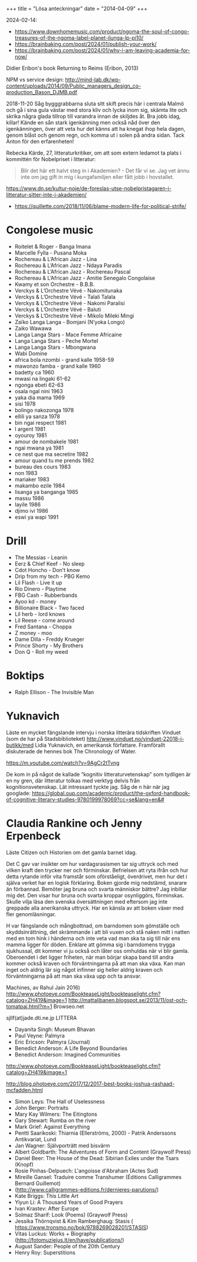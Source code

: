 +++
title = "Lösa anteckningar"
date = "2014-04-09"
+++

2024-02-14:

- https://www.downhomemusic.com/product/ngoma-the-soul-of-congo-treasures-of-the-ngoma-label-planet-ilunga-lp-pi10/
- https://brainbaking.com/post/2024/01/publish-your-work/
- https://brainbaking.com/post/2024/01/why-i-am-leaving-academia-for-now/




Didier Eribon's book Returning to Reims (Eribon, 2013)

NPM vs service design:
http://mind-lab.dk/wp-content/uploads/2014/09/Public_managers_design_co-production_Bason_DJMB.pdf


2018-11-20
Såg bygggrabbarna sluta sitt skift precis här i centrala Malmö och gå i sina gula västar med stora kliv och lycka inom sig, skämta lite och skrika några glada tillrop till varandra innan de skiljdes åt. Bra jobb idag, killar! Kände en sån stark igenkänning men också nåd över den igenkänningen, över att veta hur det känns att ha knegat ihop hela dagen, genom blåst och genom regn, och komma ut i solen på andra sidan. Tack Anton för den erfarenheten!

 
 Rebecka Kärde, 27, litteraturkritiker, om att som extern ledamot ta plats i kommittén för Nobelpriset i litteratur: 
 
 > Blir det här ett halvt steg in i Akademien? - Det får vi se. Jag vet ännu inte om jag gift in mig i kungafamiljen eller fått jobb i hovstallet.

https://www.dn.se/kultur-noje/de-foreslas-utse-nobelpristagaren-i-litteratur-sitter-inte-i-akademien/


* https://quillette.com/2018/11/06/blame-modern-life-for-political-strife/

# Congolese music

- Roitelet & Roger - Banga Imana
- Marcelle Fylla - Pusana Moka
- Rochereau & L’African Jazz - Lina
- Rochereau & L’African Jazz - Ndaya Paradis
- Rochereau & L’African Jazz - Rochereau Pascal
- Rochereau & L’African Jazz - Amitie Senegalo Congolaise
- Kwamy et son Orchestre - B.B.B.
- Verckys & L’Orchestre Vévé - Nakomitunaka
- Verckys & L’Orchestre Vévé - Talali Talala
- Verckys & L’Orchestre Vévé - Nakomi Paralisi
- Verckys & L’Orchestre Vévé - Baluti
- Verckys & L’Orchestre Vévé - Mikolo Mileki Mingi
- Zaïko Langa Langa - Bomjani (N’yoka Longo)
- Zaiko Wawawa
- Langa Langa Stars - Mace Femme Africaine
- Langa Langa Stars - Peche Mortel
- Langa Langa Stars - Mbongwana 
- Wabi Domine
- africa bola nzombi - grand kalle  1958-59
- mawonzo famba - grand kalle 1960
- badetty ca 1960
- mwasi na lingaki 61-62
- ngonga ebeti 62-63
- osala ngal nini 1963
- yaka dia mama 1969
- sisi 1978
- bolingo nakozonga 1978
- ellili ya sanza 1978
- bin ngai respect 1981
- l argent 1981
- oyouroy 1981
- amour de nombakele 1981
- ngai mwana ya 1981
- ce nest que ma secretire 1982
- amour quand tu me prends 1982
- bureau des cours 1983
- non 1983
- mariaker 1983
- makambo ezile 1984
- lisanga ya banganga 1985
- massu 1986
- layile 1986
- djimo ivi 1986
- eswi ya wapi 1991

# Drill

- The Messias - Leanin
- Eerz & Chief Keef - No sleep
- Cdot Honcho - Don’t know
- Drip from my tech - PBG Kemo
- Lil Flash - Live it up
- Rio Dinero - Playtime 
- FBG Cash - Rubberbands
- Ayoo kd - money
- Billionaire Black - Two faced
- Lil herb - lord knows
- Lil Reese - come around
- Fred Santana - Choppa
- Z money - moo
- Dame Dilla - Freddy Krueger
- Prince Shorty - My Brothers
- Don Q - Roll my weed

# Boktips

- Ralph Ellison - The Invisible Man

# Yuknavich
Läste en mycket fängslande intervju i norska litterära tidskriften Vinduet (som de har på Stadsbiblioteket) http://www.vinduet.no/vinduet-22018-i-butikk/med Lidia Yuknavich, en amerikansk författare. Framförallt diskuterade de hennes bok The Chronology of Water. 

https://m.youtube.com/watch?v=9AgCr2tTvng

De kom in på  något de kallade ”kognitiv litteraturvetenskap” som tydligen är en ny gren, där litteratur tolkas med verktyg delvis från kognitionsvetenskap. Lät intressant tyckte jag. Såg de n här när jag googlade: https://global.oup.com/academic/product/the-oxford-handbook-of-cognitive-literary-studies-9780199978069?cc=se&lang=en&#

# Claudia Rankine och Jenny Erpenbeck
Läste Citizen och Historien om det gamla barnet idag.

Det C gav var insikter om hur vardagsrasismen tar sig uttryck och med vilken kraft den trycker ner och förminskar. Befrielsen att ryta ifrån och hur detta rytande inför vita framstår som oförståeligt, överdrivet, men hur det i själva verket har en logisk förklaring. Boken gjorde mig nedstämd, snarare än förbannad. Bemöter jag bruna och svarta människor bättre? Jag inbillar mig det. Den visar hur bruna och svarta kroppar osynliggörs, förminskas. Skulle vilja läsa den svenska översättningen med eftersom jag inte greppade alla anerikanska uttryck. Har en känsla av att boken växer med fler genomläsningar.

H var fängslande och mångbottnad, om barndomen som gömställe och skyddsinrättning, det skrämmande i att bli vuxen och stå naken mitt i natten med en tom hink i händerna och inte veta vad man ska ta sig till när ens mamma ligger för döden. Enklare att gömma sig i barndomens trygga sjukhussal, dit kommer vi ju också och låter oss omhuldas när vi blir gamla. Oberoendet i det ligger friheten, när man börjar skapa band till andra kommer också kraven och förväntningarna på att man ska växa. Kan man inget och aldrig lär sig något infinner sig heller aldrig kraven och förväntningarna på att man ska växa upp och ta ansvar.

Machines, av Rahul Jain 2016)
http://www.photoeye.com/BookteaseLight/bookteaselight.cfm?catalog=ZH419&image=1
http://mattalibanen.blogspot.se/2013/11/ost-och-tomatpaj.html?m=1
Browseo.net

sjllf(at)jade.dti.ne.jp
LITTERA

- Dayanita Singh: Museum Bhavan
- Paul Veyne: Palmyra
- Eric Ericson: Palmyra (Journal)
- Benedict Anderson: A Life Beyond Boundaries
- Benedict Anderson: Imagined Communities

http://www.photoeye.com/BookteaseLight/bookteaselight.cfm?catalog=ZH419&image=1

http://blog.photoeye.com/2017/12/2017-best-books-joshua-rashaad-mcfadden.html

- Simon Leys: The Hall of Uselessness
- John Berger: Portraits
- Mary Kay Wilmers: The Eitingtons
- Gary Stewart: Rumba on the river
- Mark Grief: Against Everything
- Pentti Saarikoski: Thiarnia (Ellerströms, 2000) - Patrik Anderssons Antikvariat, Lund
- Jan Wagner: Självporträtt med bisvärm
- Albert Goldbarth: The Adventures of Form and Content (Graywolf Press)
- Daniel Beer: The House of the Dead: Sibirian Exiles under the Tsars (Knopf)
- Rosie Pinhas-Delpuech: L'angoisse d'Abraham (Actes Sud)
- Mireille Gansel: Traduire comme Transhumer (Éditions Calligrammes Bernard Guillemot)
- (http://www.calligrammes-editions.fr/dernieres-parutions/)
- Kate Briggs: This Little Art
- Yiyun Li: A Thousand Years of Good Prayers
- Ivan Krastev: After Europe
- Solmaz Sharif: Look (Poems) (Graywolf Press)
- Jessika Thörnqvist & Kim Ramberghaug: Stasis ( https://www.tronsmo.no/bok/9788269028201/STASIS)
- Vitas Luckus: Works + Biography (http://fotomuziejus.lt/en/have/publications/)
- August Sander: People of the 20th Century
- Henry Roy: Superstitions
 

